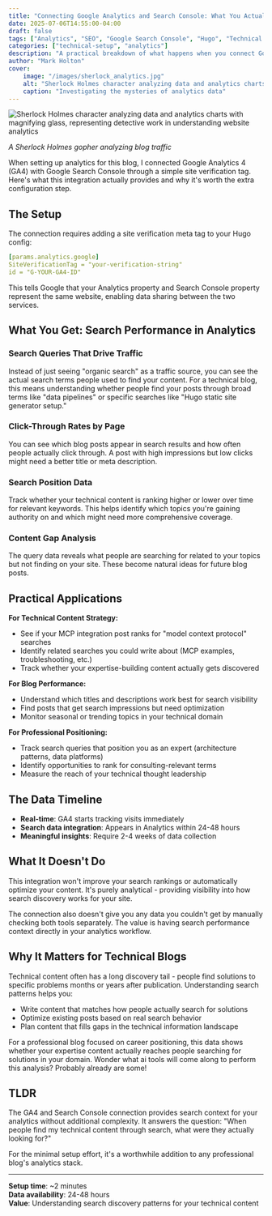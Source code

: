 ```yaml
---
title: "Connecting Google Analytics and Search Console: What You Actually Get"
date: 2025-07-06T14:55:00-04:00
draft: false
tags: ["Analytics", "SEO", "Google Search Console", "Hugo", "Technical Setup"]
categories: ["technical-setup", "analytics"]
description: "A practical breakdown of what happens when you connect Google Analytics 4 with Google Search Console verification - the data insights you gain and why it matters."
author: "Mark Holton"
cover:
    image: "/images/sherlock_analytics.jpg"
    alt: "Sherlock Holmes character analyzing data and analytics charts with magnifying glass, representing detective work in understanding website analytics"
    caption: "Investigating the mysteries of analytics data"
---
```


![Sherlock Holmes character analyzing data and analytics charts with magnifying glass, representing detective work in understanding website analytics](/images/sherlock_analytics.jpg)

*A Sherlock Holmes gopher analyzing blog traffic*

When setting up analytics for this blog, I connected Google Analytics 4 (GA4) with Google Search Console through a simple site verification tag. Here's what this integration actually provides and why it's worth the extra configuration step.

## The Setup

The connection requires adding a site verification meta tag to your Hugo config:

```yaml
[params.analytics.google]
SiteVerificationTag = "your-verification-string"
id = "G-YOUR-GA4-ID"
```

This tells Google that your Analytics property and Search Console property represent the same website, enabling data sharing between the two services.

## What You Get: Search Performance in Analytics

### **Search Queries That Drive Traffic**
Instead of just seeing "organic search" as a traffic source, you can see the actual search terms people used to find your content. For a technical blog, this means understanding whether people find your posts through broad terms like "data pipelines" or specific searches like "Hugo static site generator setup."

### **Click-Through Rates by Page**
You can see which blog posts appear in search results and how often people actually click through. A post with high impressions but low clicks might need a better title or meta description.

### **Search Position Data**
Track whether your technical content is ranking higher or lower over time for relevant keywords. This helps identify which topics you're gaining authority on and which might need more comprehensive coverage.

### **Content Gap Analysis**
The query data reveals what people are searching for related to your topics but not finding on your site. These become natural ideas for future blog posts.

## Practical Applications

**For Technical Content Strategy:**
- See if your MCP integration post ranks for "model context protocol" searches
- Identify related searches you could write about (MCP examples, troubleshooting, etc.)
- Track whether your expertise-building content actually gets discovered

**For Blog Performance:**
- Understand which titles and descriptions work best for search visibility
- Find posts that get search impressions but need optimization
- Monitor seasonal or trending topics in your technical domain

**For Professional Positioning:**
- Track search queries that position you as an expert (architecture patterns, data platforms)
- Identify opportunities to rank for consulting-relevant terms
- Measure the reach of your technical thought leadership

## The Data Timeline

- **Real-time**: GA4 starts tracking visits immediately
- **Search data integration**: Appears in Analytics within 24-48 hours
- **Meaningful insights**: Require 2-4 weeks of data collection

## What It Doesn't Do

This integration won't improve your search rankings or automatically optimize your content. It's purely analytical - providing visibility into how search discovery works for your site.

The connection also doesn't give you any data you couldn't get by manually checking both tools separately. The value is having search performance context directly in your analytics workflow.

## Why It Matters for Technical Blogs

Technical content often has a long discovery tail - people find solutions to specific problems months or years after publication. Understanding search patterns helps you:

- Write content that matches how people actually search for solutions
- Optimize existing posts based on real search behavior
- Plan content that fills gaps in the technical information landscape

For a professional blog focused on career positioning, this data shows whether your expertise content actually reaches people searching for solutions in your domain. Wonder what ai tools will come along to perform this analysis?  Probably already are some!

## TLDR

The GA4 and Search Console connection provides search context for your analytics without additional complexity. It answers the question: "When people find my technical content through search, what were they actually looking for?"

For the minimal setup effort, it's a worthwhile addition to any professional blog's analytics stack.

---

**Setup time**: ~2 minutes  
**Data availability**: 24-48 hours  
**Value**: Understanding search discovery patterns for your technical content
